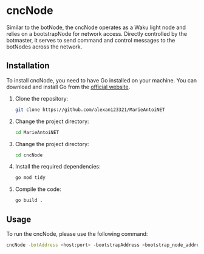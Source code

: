 
# cncNode

Similar to the botNode, the cncNode operates as a Waku light node and relies on a bootstrapNode for network access. Directly controlled by the botmaster, it serves to send command and control messages to the botNodes across the network.

## Installation

To install cncNode, you need to have Go installed on your machine. You can download and install Go from the [official website](https://golang.org/dl/).

1. Clone the repository:
   ```sh
   git clone https://github.com/alexan123321/MarieAntoiNET
   ```

2. Change the project directory:
   ```sh
   cd MarieAntoiNET
   ```

3. Change the project directory:
   ```sh
   cd cncNode
   ```

4. Install the required dependencies:
   ```sh
   go mod tidy
   ```

5. Compile the code:
   ```sh
   go build .
   ```

## Usage

To run the cncNode, please use the following command:
   ```sh
   cncNode -botAddress <host:port> -bootstrapAddress <bootstrap_node_address>

   ```
